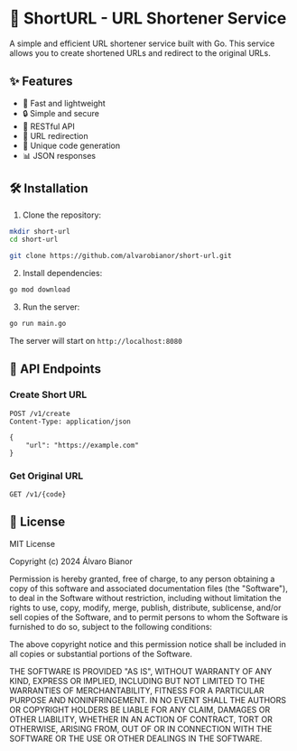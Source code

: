 # 🔗 ShortURL - URL Shortener Service

A simple and efficient URL shortener service built with Go. This service allows you to create shortened URLs and redirect to the original URLs.

## ✨ Features

- 🚀 Fast and lightweight
- 🔒 Simple and secure
- 📝 RESTful API
- 🔄 URL redirection
- 🎯 Unique code generation
- 📊 JSON responses

## 🛠️ Installation

1. Clone the repository:

```bash
mkdir short-url
cd short-url

git clone https://github.com/alvarobianor/short-url.git
```

2. Install dependencies:

```bash
go mod download
```

3. Run the server:

```bash
go run main.go
```

The server will start on `http://localhost:8080`

## 📡 API Endpoints

### Create Short URL

```http
POST /v1/create
Content-Type: application/json

{
    "url": "https://example.com"
}
```

### Get Original URL

```http
GET /v1/{code}
```

## 📝 License

MIT License

Copyright (c) 2024 Álvaro Bianor

Permission is hereby granted, free of charge, to any person obtaining a copy
of this software and associated documentation files (the "Software"), to deal
in the Software without restriction, including without limitation the rights
to use, copy, modify, merge, publish, distribute, sublicense, and/or sell
copies of the Software, and to permit persons to whom the Software is
furnished to do so, subject to the following conditions:

The above copyright notice and this permission notice shall be included in all
copies or substantial portions of the Software.

THE SOFTWARE IS PROVIDED "AS IS", WITHOUT WARRANTY OF ANY KIND, EXPRESS OR
IMPLIED, INCLUDING BUT NOT LIMITED TO THE WARRANTIES OF MERCHANTABILITY,
FITNESS FOR A PARTICULAR PURPOSE AND NONINFRINGEMENT. IN NO EVENT SHALL THE
AUTHORS OR COPYRIGHT HOLDERS BE LIABLE FOR ANY CLAIM, DAMAGES OR OTHER
LIABILITY, WHETHER IN AN ACTION OF CONTRACT, TORT OR OTHERWISE, ARISING FROM,
OUT OF OR IN CONNECTION WITH THE SOFTWARE OR THE USE OR OTHER DEALINGS IN THE
SOFTWARE.

